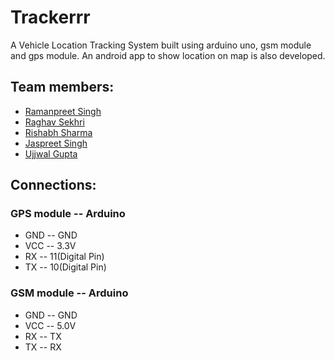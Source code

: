 # Trackerrr

A Vehicle Location Tracking System built using arduino uno, gsm module and gps module. An android app to show location on map is also developed.

## Team members:
* [Ramanpreet Singh](https://github.com/Ramanpreet6262)
* [Raghav Sekhri](https://github.com/RaghavSekhri)
* [Rishabh Sharma](https://github.com/rishabhsharma3617)
* [Jaspreet Singh](https://github.com/jaspreet-singh37349)
* [Ujjwal Gupta](https://github.com/ujjwal897)

## Connections:
### GPS module -- Arduino
* GND -- GND
* VCC -- 3.3V
* RX -- 11(Digital Pin)
* TX -- 10(Digital Pin)

### GSM module -- Arduino
* GND -- GND
* VCC -- 5.0V
* RX -- TX
* TX -- RX
